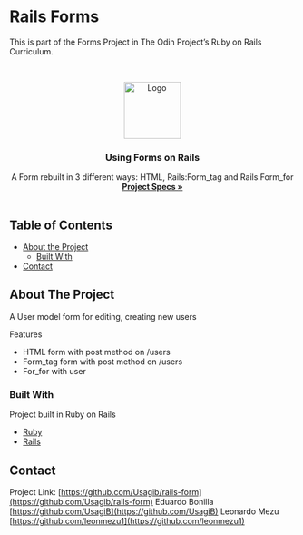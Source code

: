 # Rails Forms

This is part of the Forms Project in The Odin Project’s Ruby on Rails Curriculum.

<br />
<p align="center">
  <a href="https://github.com/Usagib/rails-forms">
    <img src="https://pa1.narvii.com/6698/7a9dc78a2ab261a4e18c5d10c9e62debe7892b2a_00.gif" alt="Logo" width="100" height="100">
  </a>

  <h3 align="center">Using Forms on Rails</h3>

  <p align="center">
    A Form rebuilt in 3 different ways: HTML, Rails:Form_tag and Rails:Form_for
    <br />
    <a href="https://www.theodinproject.com/courses/ruby-on-rails/lessons/forms"><strong>Project Specs »</strong></a>
    <br />
    <br />
  </p>
</p>



<!-- TABLE OF CONTENTS -->
## Table of Contents

* [About the Project](#about-the-project)
  * [Built With](#built-with)
* [Contact](#contact)



<!-- ABOUT THE PROJECT -->
## About The Project

A User model form for editing, creating new users

Features
* HTML form with post method on /users
* Form_tag form with post method on /users
* For_for with user


### Built With
Project built in Ruby on Rails
* [Ruby](https://www.ruby-lang.org/en/)
* [Rails](https://rubyonrails.org/)


## Contact

Project Link: [https://github.com/Usagib/rails-form](https://github.com/Usagib/rails-form)
Eduardo Bonilla [https://github.com/UsagiB](https://github.com/UsagiB)
Leonardo Mezu [https://github.com/leonmezu1](https://github.com/leonmezu1)
